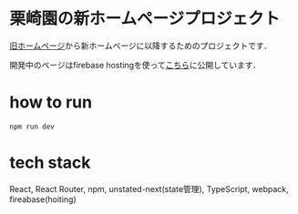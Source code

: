 # 栗崎園の新ホームページプロジェクト
[旧ホームページ](http://www.kurisakien.com)から新ホームページに以降するためのプロジェクトです．

開発中のページはfirebase hostingを使って[こちら](https://kurisaki-en.com/)に公開しています．

# how to run

```
npm run dev
```

# tech stack
React, React Router, npm, unstated-next(state管理), TypeScript, webpack, fireabase(hoiting)
